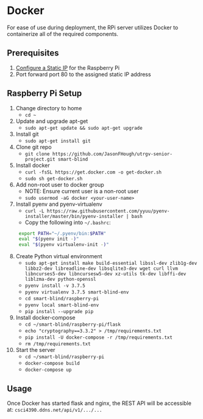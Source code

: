 # Docker
For ease of use during deployment, the RPi server utilizes Docker to containerize all of the required components.

## Prerequisites

1. [Configure a Static IP](https://www.raspberrypi.org/documentation/configuration/tcpip/) for the Raspberry Pi
2. Port forward port 80 to the assigned static IP address

## Raspberry Pi Setup

1. Change directory to home
   - `cd ~`
2. Update and upgrade apt-get
   - `sudo apt-get update && sudo apt-get upgrade`
3. Install git
   - `sudo apt-get install git`
4. Clone git repo
   - `git clone https://github.com/JasonFHough/utrgv-senior-project.git smart-blind`
5. Install docker
   - `curl -fsSL https://get.docker.com -o get-docker.sh`
   - `sudo sh get-docker.sh` 
6. Add non-root user to docker group
   - NOTE: Ensure current user is a non-root user
   - `sudo usermod -aG docker <your-user-name>`
7. Install pyenv and pyenv-virtualenv
   - `curl -L https://raw.githubusercontent.com/yyuu/pyenv-installer/master/bin/pyenv-installer | bash`
   - Copy the following into `~/.bashrc`:
   ```bash
    export PATH="~/.pyenv/bin:$PATH"
    eval "$(pyenv init -)"
    eval "$(pyenv virtualenv-init -)"
   ```
8. Create Python virtual environment
   - `sudo apt-get install make build-essential libssl-dev zlib1g-dev libbz2-dev libreadline-dev libsqlite3-dev wget curl llvm libncurses5-dev libncursesw5-dev xz-utils tk-dev libffi-dev liblzma-dev python-openssl`
   - `pyenv install -v 3.7.5`
   - `pyenv virtualenv 3.7.5 smart-blind-env`
   - `cd smart-blind/raspberry-pi`
   - `pyenv local smart-blind-env`
   - `pip install --upgrade pip`
9. Install docker-compose
    - `cd ~/smart-blind/raspberry-pi/flask`
    - `echo "cryptography==3.3.2" > /tmp/requirements.txt`
    - `pip install -U docker-compose -r /tmp/requirements.txt`
    - `rm /tmp/requirements.txt`
10. Start the server
    - `cd ~/smart-blind/raspberry-pi`
    - `docker-compose build`
    - `docker-compose up`

## Usage

Once Docker has started flask and nginx, the REST API will be accessible at: `csci4390.ddns.net/api/v1/.../...`